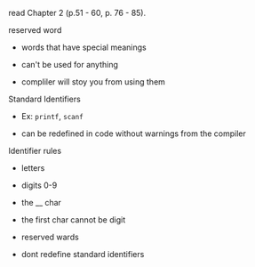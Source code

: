 read Chapter 2 (p.51 - 60, p. 76 - 85). 

reserved word

- words that have special meanings

- can't be used for anything

- compliler will stoy you from using them

Standard Identifiers

- Ex: `printf`, `scanf`

- can be redefined in code without warnings from the compiler

Identifier rules

- letters 

- digits 0-9

- the __ char

- the first char cannot be digit

- reserved wards

- dont redefine standard identifiers




